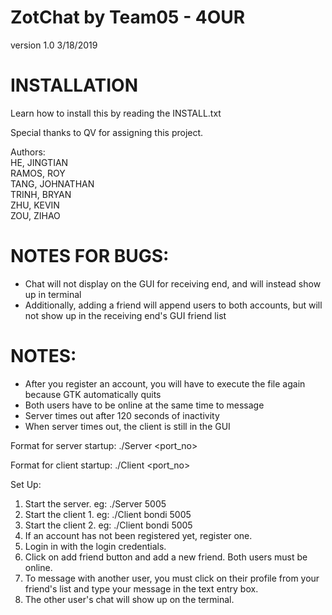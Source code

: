 # ZotChat by Team05 - 4OUR

version 1.0
3/18/2019

# INSTALLATION
Learn how to install this by reading the INSTALL.txt

Special thanks to QV for assigning this project.

Authors:  
HE, JINGTIAN  
RAMOS, ROY  
TANG, JOHNATHAN  
TRINH, BRYAN  
ZHU, KEVIN  
ZOU, ZIHAO  


# NOTES FOR BUGS:
- Chat will not display on the GUI for receiving end, and will instead show up in terminal
- Additionally, adding a friend will append users to both accounts, but will not show up in the receiving end's GUI friend list

# NOTES:

- After you register an account, you will have to execute the file again because GTK automatically quits
- Both users have to be online at the same time to message
- Server times out after 120 seconds of inactivity
- When server times out, the client is still in the GUI

Format for server startup:
./Server <port_no>

Format for client startup:
./Client <host> <port_no>

Set Up:
1. Start the server.	eg: ./Server 5005
2. Start the client 1.	eg: ./Client bondi 5005
3. Start the client 2. 	eg: ./Client bondi 5005
4. If an account has not been registered yet, register one.
5. Login in with the login credentials.
6. Click on add friend button and add a new friend. Both users must be online.
6. To message with another user, you must click on their profile from your friend's list and type your message in the text entry box.
7. The other user's chat will show up on the terminal.